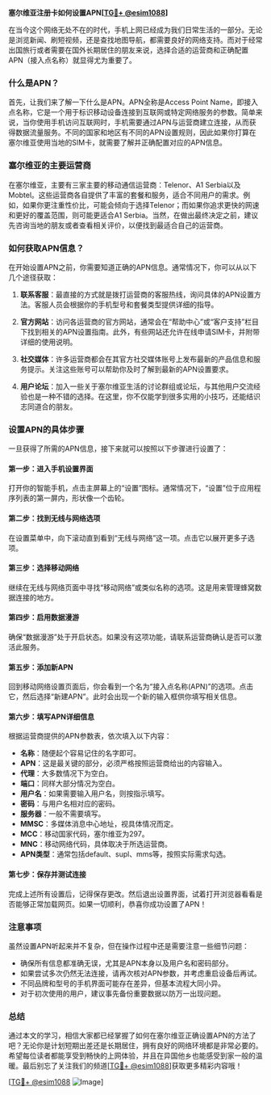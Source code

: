 **塞尔维亚注册卡如何设置APN[[TG💪+ @esim1088](https://t.me/s/esim1088)]**

在当今这个网络无处不在的时代，手机上网已经成为我们日常生活的一部分。无论是浏览新闻、刷短视频，还是查找地图导航，都需要良好的网络支持。而对于经常出国旅行或者需要在国外长期居住的朋友来说，选择合适的运营商和正确配置APN（接入点名称）就显得尤为重要了。

### 什么是APN？

首先，让我们来了解一下什么是APN。APN全称是Access Point Name，即接入点名称，它是一个用于标识移动设备连接到互联网或特定网络服务的参数。简单来说，当你使用手机访问互联网时，手机需要通过APN与运营商建立连接，从而获得数据流量服务。不同的国家和地区有不同的APN设置规则，因此如果你打算在塞尔维亚使用当地的SIM卡，就需要了解并正确配置对应的APN信息。

### 塞尔维亚的主要运营商

在塞尔维亚，主要有三家主要的移动通信运营商：Telenor、A1 Serbia以及Mobtel。这些运营商各自提供了丰富的套餐和服务，适合不同用户的需求。例如，如果你更注重性价比，可能会倾向于选择Telenor；而如果你追求更快的网速和更好的覆盖范围，则可能更适合A1 Serbia。当然，在做出最终决定之前，建议先咨询当地的朋友或者查看相关评价，以便找到最适合自己的运营商。

### 如何获取APN信息？

在开始设置APN之前，你需要知道正确的APN信息。通常情况下，你可以从以下几个途径获取：

1. **联系客服**：最直接的方式就是拨打运营商的客服热线，询问具体的APN设置方法。客服人员会根据你的手机型号和套餐类型提供详细的指导。
   
2. **官方网站**：访问各运营商的官方网站，通常会在“帮助中心”或“客户支持”栏目下找到相关的APN设置指南。此外，有些网站还允许在线申请SIM卡，并附带详细的使用说明。

3. **社交媒体**：许多运营商都会在其官方社交媒体账号上发布最新的产品信息和服务提示。关注这些账号可以帮助你及时了解到最新的APN设置要求。

4. **用户论坛**：加入一些关于塞尔维亚生活的讨论群组或论坛，与其他用户交流经验也是一种不错的选择。在这里，你不仅能学到很多实用的小技巧，还能结识志同道合的朋友。

### 设置APN的具体步骤

一旦获得了所需的APN信息，接下来就可以按照以下步骤进行设置了：

#### 第一步：进入手机设置界面

打开你的智能手机，点击主屏幕上的“设置”图标。通常情况下，“设置”位于应用程序列表的第一屏内，形状像一个齿轮。

#### 第二步：找到无线与网络选项

在设置菜单中，向下滚动直到看到“无线与网络”这一项。点击它以展开更多子选项。

#### 第三步：选择移动网络

继续在无线与网络页面中寻找“移动网络”或类似名称的选项。这是用来管理蜂窝数据连接的地方。

#### 第四步：启用数据漫游

确保“数据漫游”处于开启状态。如果没有这项功能，请联系运营商确认是否可以激活此服务。

#### 第五步：添加新APN

回到移动网络设置页面后，你会看到一个名为“接入点名称(APN)”的选项。点击它，然后选择“新建APN”。此时会出现一个新的输入框供你填写相关信息。

#### 第六步：填写APN详细信息

根据运营商提供的APN参数表，依次填入以下内容：
- **名称**：随便起个容易记住的名字即可。
- **APN**：这是最关键的部分，必须严格按照运营商给出的内容输入。
- **代理**：大多数情况下为空白。
- **端口**：同样大部分情况为空白。
- **用户名**：如果需要输入用户名，则按指示填写。
- **密码**：与用户名相对应的密码。
- **服务器**：一般不需要填写。
- **MMSC**：多媒体消息中心地址，视具体情况而定。
- **MCC**：移动国家代码，塞尔维亚为297。
- **MNC**：移动网络代码，具体取决于所选运营商。
- **APN类型**：通常包括default、supl、mms等，按照实际需求勾选。

#### 第七步：保存并测试连接

完成上述所有设置后，记得保存更改。然后退出设置界面，试着打开浏览器看看是否能够正常加载网页。如果一切顺利，恭喜你成功设置了APN！

### 注意事项

虽然设置APN听起来并不复杂，但在操作过程中还是需要注意一些细节问题：

- 确保所有信息都准确无误，尤其是APN本身以及用户名和密码部分。
- 如果尝试多次仍然无法连接，请再次核对APN参数，并考虑重启设备后再试。
- 不同品牌和型号的手机界面可能存在差异，但基本流程大同小异。
- 对于初次使用的用户，建议事先备份重要数据以防万一出现问题。

### 总结

通过本文的学习，相信大家都已经掌握了如何在塞尔维亚正确设置APN的方法了吧？无论你是计划短期出差还是长期居住，拥有良好的网络环境都是非常必要的。希望每位读者都能享受到畅快的上网体验，并且在异国他乡也能感受到家一般的温暖。最后别忘了关注我们的频道[[TG💪+ @esim1088](https://t.me/s/esim1088)]获取更多精彩内容哦！

[[TG💪+ @esim1088](https://t.me/s/esim1088) ![Image](https://i.postimg.cc/4NQfJmqS/Snipaste-2025-05-13-00-14-12.png)]